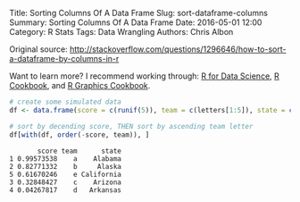 Title: Sorting Columns Of A Data Frame
Slug: sort-dataframe-columns
Summary: Sorting Columns Of A Data Frame
Date: 2016-05-01 12:00
Category: R Stats
Tags: Data Wrangling
Authors: Chris Albon


Original source: http://stackoverflow.com/questions/1296646/how-to-sort-a-dataframe-by-columns-in-r

Want to learn more? I recommend working through: [R for Data Science](http://amzn.to/2myxnhi), [R Cookbook](http://amzn.to/2lF6hkb), and [R Graphics Cookbook](http://amzn.to/2m0fcPL).

```R
# create some simulated data
df <- data.frame(score = c(runif(5)), team = c(letters[1:5]), state = c(state.name[1:5]))
```


```R
# sort by decending score, THEN sort by ascending team letter
df[with(df, order(-score, team)), ]
```




           score team      state
    1 0.99573538    a    Alabama
    2 0.82771332    b     Alaska
    5 0.61670246    e California
    3 0.32848427    c    Arizona
    4 0.04267817    d   Arkansas
